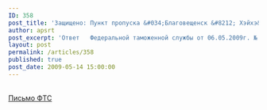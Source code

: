 ```yaml
---
ID: 358
post_title: 'Защищено: Пункт пропуска &#034;Благовещенск &#8212; Хэйхэ&#034;'
author: apsrt
post_excerpt: 'Ответ   Федеральной таможенной службы от 06.05.2009г. № 04-20/20458  (прилагается) на обращение АПСРТ от 23.03.2009г. №2-03/68. по вопросу работы пункта пропуска &quot;Благовещенск-Хэйхэ&quot;'
layout: post
permalink: /articles/358
published: true
post_date: 2009-05-14 15:00:00
---
```

[ <span style="text-decoration:underline;"></span>  
Письмо ФТС ][1]

 [1]: http://www.apsrt.ru/docs/fts.doc